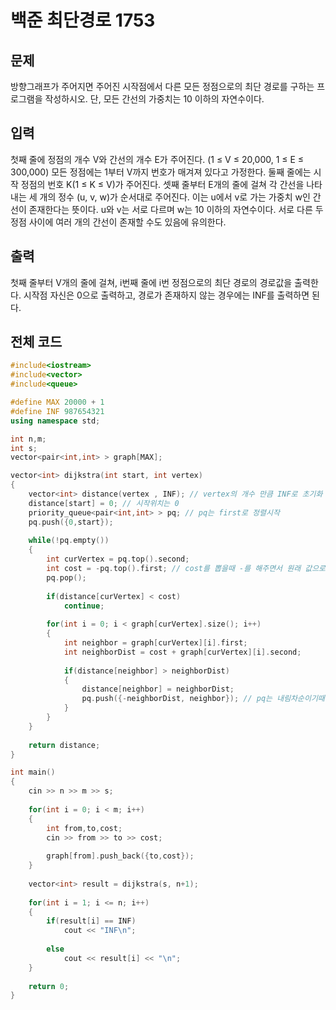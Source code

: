 # 백준 최단경로 1753

## 문제

방향그래프가 주어지면 주어진 시작점에서 다른 모든 정점으로의 최단 경로를 구하는 프로그램을 작성하시오. 단, 모든 간선의 가중치는 10 이하의 자연수이다.
## 입력

첫째 줄에 정점의 개수 V와 간선의 개수 E가 주어진다. (1 ≤ V ≤ 20,000, 1 ≤ E ≤ 300,000) 모든 정점에는 1부터 V까지 번호가 매겨져 있다고 가정한다. 둘째 줄에는 시작 정점의 번호 K(1 ≤ K ≤ V)가 주어진다. 셋째 줄부터 E개의 줄에 걸쳐 각 간선을 나타내는 세 개의 정수 (u, v, w)가 순서대로 주어진다. 이는 u에서 v로 가는 가중치 w인 간선이 존재한다는 뜻이다. u와 v는 서로 다르며 w는 10 이하의 자연수이다. 서로 다른 두 정점 사이에 여러 개의 간선이 존재할 수도 있음에 유의한다.

## 출력

첫째 줄부터 V개의 줄에 걸쳐, i번째 줄에 i번 정점으로의 최단 경로의 경로값을 출력한다. 시작점 자신은 0으로 출력하고, 경로가 존재하지 않는 경우에는 INF를 출력하면 된다.

## 전체 코드


```c++
#include<iostream>
#include<vector>
#include<queue>

#define MAX 20000 + 1
#define INF 987654321
using namespace std;

int n,m;
int s;
vector<pair<int,int> > graph[MAX];

vector<int> dijkstra(int start, int vertex)
{
	vector<int> distance(vertex , INF); // vertex의 개수 만큼 INF로 초기화 하기 
	distance[start] = 0; // 시작위치는 0
	priority_queue<pair<int,int> > pq; // pq는 first로 정렬시작
	pq.push({0,start});
	
	while(!pq.empty())
	{
		int curVertex = pq.top().second;
		int cost = -pq.top().first; // cost를 뽑을때 -를 해주면서 원래 값으로 바꾸기 
		pq.pop();
		
		if(distance[curVertex] < cost)
			continue;
			
		for(int i = 0; i < graph[curVertex].size(); i++)
		{
			int neighbor = graph[curVertex][i].first;
			int neighborDist = cost + graph[curVertex][i].second;
			
			if(distance[neighbor] > neighborDist)
			{
				distance[neighbor] = neighborDist;
				pq.push({-neighborDist, neighbor}); // pq는 내림차순이기때문에, -로 넣어줘야 작은 숫자가 앞으로 오게 된다. 최단거리이기 때문에  
			}
		}
	} 
	
	return distance; 
}

int main()
{
	cin >> n >> m >> s;
	
	for(int i = 0; i < m; i++)
	{
		int from,to,cost;
		cin >> from >> to >> cost;
		
		graph[from].push_back({to,cost});
	}
	
	vector<int> result = dijkstra(s, n+1);
	
	for(int i = 1; i <= n; i++)
	{
		if(result[i] == INF)
			cout << "INF\n";
			
		else
			cout << result[i] << "\n";
	}
	
	return 0;
}
```
